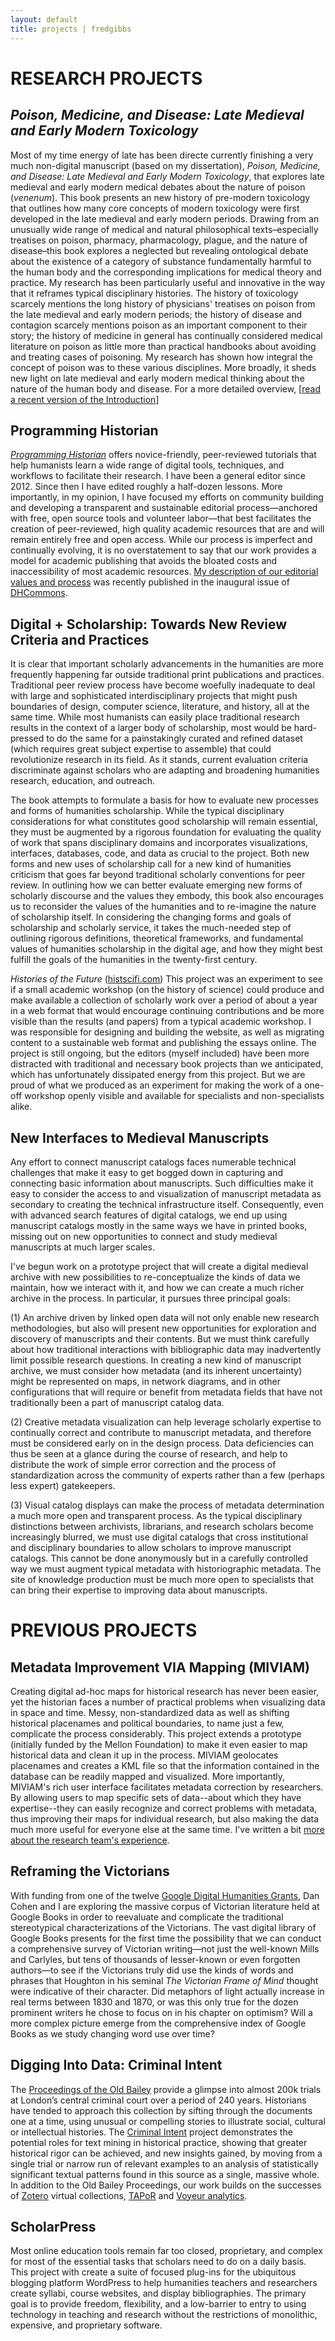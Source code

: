 ```yaml
---
layout: default
title: projects | fredgibbs
---
```


# RESEARCH PROJECTS


## _Poison, Medicine, and Disease: Late Medieval and Early Modern Toxicology_
Most of my time energy of late has been directe currently finishing a very much non-digital manuscript (based on my dissertation), _Poison, Medicine, and Disease: Late Medieval and Early Modern Toxicology_, that explores late medieval and early modern medical debates about the nature of poison (_venenum_). This book presents an new history of pre-modern toxicology that outlines how many core concepts of modern toxicology were first developed in the late medieval and early modern periods. Drawing from an unusually wide range of medical and natural philosophical texts&#8211;especially treatises on poison, pharmacy, pharmacology, plague, and the nature of disease&#8211;this book explores a neglected but revealing ontological debate about the existence of a category of substance fundamentally harmful to the human body and the corresponding implications for medical theory and practice. My research has been particularly useful and innovative in the way that it reframes typical disciplinary histories. The history of toxicology scarcely mentions the long history of physicians' treatises on poison from the late medieval and early modern periods; the history of disease and contagion scarcely mentions poison as an important component to their story; the history of medicine in general has continually considered medical literature on poison as little more than practical handbooks about avoiding and treating cases of poisoning. My research has shown how integral the concept of poison was to these various disciplines. More broadly, it sheds new light on late medieval and early modern medical thinking about the nature of the human body and disease. For a more detailed overview, [[read a recent version of the Introduction](../extras/book-introduction.pdf)]


## Programming Historian
[_Programming Historian_](http://programminghistorian.org) offers novice-friendly, peer-reviewed tutorials that help humanists learn a wide range of digital tools, techniques, and workflows to facilitate their research. I have been a general editor since 2012. Since then I have edited roughly a half-dozen lessons. More importantly, in my opinion, I have focused my efforts on community building and developing a transparent and sustainable editorial process—anchored with free, open source tools and volunteer labor—that best facilitates the creation of peer-reviewed, high quality academic resources that are and will remain entirely free and open access. While our process is imperfect and continually evolving, it is no overstatement to say that our work provides a model for academic publishing that avoids the bloated costs and inaccessibility of most academic resources. [My description of our editorial values and process](http://dhcommons.org/journal/issue-1/editorial-sustainability-and-open-peer-review-programming-historian) was recently published in the inaugural issue of [DHCommons](http://dhcommons.org).


## Digital + Scholarship: Towards New Review Criteria and Practices
It is clear that important scholarly advancements in the humanities are more frequently happening far outside traditional print publications and practices. Traditional peer review process have become woefully inadequate to deal with large and sophisticated interdisciplinary projects that might push boundaries of design, computer science, literature, and history, all at the same time. While most humanists can easily place traditional research results in the context of a larger body of scholarship, most would be hard-pressed to do the same for a painstakingly curated and refined dataset (which requires great subject expertise to assemble) that could revolutionize research in its field. As it stands, current evaluation criteria discriminate against scholars who are adapting and broadening humanities research, education, and outreach.

The book attempts to formulate a basis for how to evaluate new processes and forms of humanities scholarship. While the typical disciplinary considerations for what constitutes good scholarship will remain essential, they must be augmented by a rigorous foundation for evaluating the quality of work that spans disciplinary domains and incorporates visualizations, interfaces, databases, code, and data as crucial to the project. Both new forms and new uses of scholarship call for a new kind of humanities criticism that goes far beyond traditional scholarly conventions for peer review. In outlining how we can better evaluate emerging new forms of scholarly discourse and the values they embody, this book also encourages us to reconsider the values of the humanities and to re-imagine the nature of scholarship itself. In considering the changing forms and goals of scholarship and scholarly service, it takes the much-needed step of outlining rigorous definitions, theoretical frameworks, and fundamental values of humanities scholarship in the digital age, and how they might best fulfill the goals of the humanities in the twenty-first century.


_Histories of the Future_ ([histscifi.com](http://histscifi.com))
This project was an experiment to see if a small academic workshop (on the history of science) could produce and make available a collection of scholarly work over a period of about a year in a web format that would encourage continuing contributions and be more visible than the results (and papers) from a typical academic workshop. I was responsible for designing and building the website, as well as migrating content to a sustainable web format and publishing the essays online. The project is still ongoing, but the editors (myself included) have been more distracted with traditional and necessary book projects than we anticipated, which has unfortunately dissipated energy from this project. But we are proud of what we produced as an experiment for making the work of a one-off workshop openly visible and available for specialists and non-specialists alike. 

## New Interfaces to Medieval Manuscripts
Any effort to connect manuscript catalogs faces numerable technical challenges that make it easy to get bogged down in capturing and connecting basic information about manuscripts. Such difficulties make it easy to consider the access to and visualization of manuscript metadata as secondary to creating the technical infrastructure itself. Consequently, even with advanced search features of digital catalogs, we end up using manuscript catalogs mostly in the same ways we have in printed books, missing out on new opportunities to connect and study medieval manuscripts at much larger scales.

I've begun work on a prototype project that will create a digital medieval archive with new possibilities to re-conceptualize the kinds of data we maintain, how we interact with it, and how we can create a much richer archive in the process. In particular, it pursues three principal goals: 

(1) An archive driven by linked open data will not only enable new research methodologies, but also will present new opportunities for exploration and discovery of manuscripts and their contents. But we must think carefully about how traditional interactions with bibliographic data may inadvertently limit possible research questions. In creating a new kind of manuscript archive, we must consider how metadata (and its inherent uncertainty) might be represented on maps, in network diagrams, and in other configurations that will require or benefit from metadata fields that have not traditionally been a part of manuscript catalog data. 

(2) Creative metadata visualization can help leverage scholarly expertise to continually correct and contribute to manuscript metadata, and therefore must be considered early on in the design process. Data deficiencies can thus be seen at a glance during the course of research, and help to distribute the work of simple error correction and the process of standardization across the community of experts rather than a few  (perhaps less expert) gatekeepers. 

(3) Visual catalog displays can make the process of metadata determination a much more open and transparent process. As the typical disciplinary distinctions between archivists, librarians, and research scholars become increasingly blurred, we must use digital catalogs that cross institutional and disciplinary boundaries to allow scholars to improve manuscript catalogs. This cannot be done anonymously but in a carefully controlled way we must augment typical metadata with historiographic metadata. The site of knowledge production must be much more open to specialists that can bring their expertise to improving data about manuscripts. 




# PREVIOUS PROJECTS

## Metadata Improvement VIA Mapping (MIVIAM)
Creating digital ad-hoc maps for historical research has never been easier, yet the historian faces a number of practical problems when visualizing data in space and time. Messy, non-standardized data as well as shifting historical placenames and political boundaries, to name just a few, complicate the process considerably. This project extends a prototype (initially funded by the Mellon Foundation) to make it even easier to map historical data and clean it up in the process. MIVIAM geolocates placenames and creates a KML file so that the information contained in the database can be readily mapped and visualized. More importantly, MIVIAM's rich user interface facilitates metadata correction by researchers. By allowing users to map specific sets of data--about which they have expertise--they can easily recognize and correct problems with metadata, thus improving their maps for individual research, but also making the data much more useful for everyone else at the same time. I've written a bit [more about the research team's experience](../posts/plants-places-and-metadata/).

## Reframing the Victorians
With funding from one of the twelve [Google Digital Humanities Grants](http://googleblog.blogspot.com/2010/07/our-commitment-to-digital-humanities.html), Dan Cohen and I are exploring the massive corpus of Victorian literature held at Google Books in order to reevaluate and complicate the traditional stereotypical characterizations of the Victorians. The vast digital library of Google Books presents for the first time the possibility that we can conduct a comprehensive survey of Victorian writing—not just the well-known Mills and Carlyles, but tens of thousands of lesser-known or even forgotten authors—to see if the Victorians truly did use the kinds of words and phrases that Houghton in his seminal _The Victorian Frame of Mind_ thought were indicative of their character. Did metaphors of light actually increase in real terms between 1830 and 1870, or was this only true for the dozen prominent writers he chose to focus on in his chapter on optimism? Will a more complex picture emerge from the comprehensive index of Google Books as we study changing word use over time?

## Digging Into Data: Criminal Intent
The [Proceedings of the Old Bailey](http://oldbaileyonline.org) provide a glimpse into almost 200k trials at London’s central criminal court over a period of 240 years. Historians have tended to approach this collection by sifting through the documents one at a time, using unusual or compelling stories to illustrate social, cultural or intellectual histories. The [Criminal Intent](http://criminalintent.org) project demonstrates the potential roles for text mining in historical practice, showing that greater historical rigor can be achieved, and new insights gained, by moving from a single trial or narrow run of relevant examples to an analysis of statistically significant textual patterns found in this source as a single, massive whole. In addition to the Old Bailey Proceedings, our work builds on the successes of [Zotero](http://zotero.org) virtual collections, [TAPoR](http://portal.tapor.ca/portal/portal) and [Voyeur analytics](voyeurtools.org).

## ScholarPress
Most online education tools remain far too closed, proprietary, and complex for most of the essential tasks that scholars need to do on a daily basis. This project with create a suite of focused plug-ins for the ubiquitous blogging platform WordPress to help humanities teachers and researchers create syllabi, course websites, and display bibliographies. The primary goal is to provide freedom, flexibility, and a low-barrier to entry to using technology in teaching and research without the restrictions of monolithic, expensive, and proprietary software.
